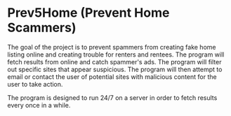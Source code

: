 # Prev5Home (Prevent Home Scammers)
The goal of the project is to prevent spammers from creating fake home listing online and creating trouble for renters and rentees.
The program will fetch results from online and catch spammer's ads. The program will filter out specific sites that appear suspicious.
The program will then attempt to email or contact the user of potential sites with malicious content for the user to take action.

The program is designed to run 24/7 on a server in order to fetch results every once in a while.